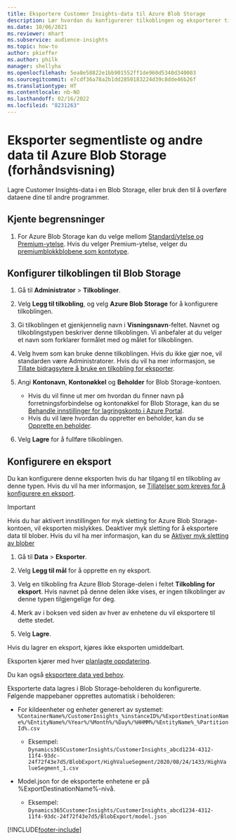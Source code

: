 ```yaml
---
title: Eksportere Customer Insights-data til Azure Blob Storage
description: Lær hvordan du konfigurerer tilkoblingen og eksporterer til Blob Storage.
ms.date: 10/06/2021
ms.reviewer: mhart
ms.subservice: audience-insights
ms.topic: how-to
author: pkieffer
ms.author: philk
manager: shellyha
ms.openlocfilehash: 5ea8e58822e1bb901552ff1de960d5340d340003
ms.sourcegitcommit: e7cdf36a78a2b1dd2850183224d39c8dde46b26f
ms.translationtype: HT
ms.contentlocale: nb-NO
ms.lasthandoff: 02/16/2022
ms.locfileid: "8231263"
---
```

# <a name="export-segment-list-and-other-data-to-azure-blob-storage-preview"></a>Eksporter segmentliste og andre data til Azure Blob Storage (forhåndsvisning)

Lagre Customer Insights-data i en Blob Storage, eller bruk den til å overføre dataene dine til andre programmer.

## <a name="known-limitations"></a>Kjente begrensninger

1. For Azure Blob Storage kan du velge mellom [Standard/ytelse og Premium-ytelse](/azure/storage/blobs/storage-blob-performance-tiers). Hvis du velger Premium-ytelse, velger du [premiumblokkblobene som kontotype](/azure/storage/common/storage-account-overview#types-of-storage-accounts).

## <a name="set-up-the-connection-to-blob-storage"></a>Konfigurer tilkoblingen til Blob Storage

1. Gå til **Administrator** > **Tilkoblinger**.

1. Velg **Legg til tilkobling**, og velg **Azure Blob Storage** for å konfigurere tilkoblingen.

1. Gi tilkoblingen et gjenkjennelig navn i **Visningsnavn**-feltet. Navnet og tilkoblingstypen beskriver denne tilkoblingen. Vi anbefaler at du velger et navn som forklarer formålet med og målet for tilkoblingen.

1. Velg hvem som kan bruke denne tilkoblingen. Hvis du ikke gjør noe, vil standarden være Administratorer. Hvis du vil ha mer informasjon, se [Tillate bidragsytere å bruke en tilkobling for eksporter](connections.md#allow-contributors-to-use-a-connection-for-exports).

1. Angi **Kontonavn**, **Kontonøkkel** og **Beholder** for Blob Storage-kontoen.
    - Hvis du vil finne ut mer om hvordan du finner navn på forretningsforbindelse og kontonøkkel for Blob Storage, kan du se [Behandle innstillinger for lagringskonto i Azure Portal](/azure/storage/common/storage-account-manage).
    - Hvis du vil lære hvordan du oppretter en beholder, kan du se [Opprette en beholder](/azure/storage/blobs/storage-quickstart-blobs-portal#create-a-container).

1. Velg **Lagre** for å fullføre tilkoblingen. 

## <a name="configure-an-export"></a>Konfigurere en eksport

Du kan konfigurere denne eksporten hvis du har tilgang til en tilkobling av denne typen. Hvis du vil ha mer informasjon, se [Tillatelser som kreves for å konfigurere en eksport](export-destinations.md#set-up-a-new-export).

> [!IMPORTANT]
> Hvis du har aktivert innstillingen for myk sletting for Azure Blob Storage-kontoen, vil eksporten mislykkes. Deaktiver myk sletting for å eksportere data til blober. Hvis du vil ha mer informasjon, kan du se [Aktiver myk sletting av blober](/azure/storage/blobs/soft-delete-blob-enable.md)

1. Gå til **Data** > **Eksporter**.

1. Velg **Legg til mål** for å opprette en ny eksport.

1. Velg en tilkobling fra Azure Blob Storage-delen i feltet **Tilkobling for eksport**. Hvis navnet på denne delen ikke vises, er ingen tilkoblinger av denne typen tilgjengelige for deg.

1. Merk av i boksen ved siden av hver av enhetene du vil eksportere til dette stedet.

1. Velg **Lagre**.

Hvis du lagrer en eksport, kjøres ikke eksporten umiddelbart.

Eksporten kjører med hver [planlagte oppdatering](system.md#schedule-tab).     

Du kan også [eksportere data ved behov](export-destinations.md#run-exports-on-demand). 

Eksporterte data lagres i Blob Storage-beholderen du konfigurerte. Følgende mappebaner opprettes automatisk i beholderen:

- For kildeenheter og enheter generert av systemet:   
  `%ContainerName%/CustomerInsights_%instanceID%/%ExportDestinationName%/%EntityName%/%Year%/%Month%/%Day%/%HHMM%/%EntityName%_%PartitionId%.csv`  
  - Eksempel: `Dynamics365CustomerInsights/CustomerInsights_abcd1234-4312-11f4-93dc-24f72f43e7d5/BlobExport/HighValueSegment/2020/08/24/1433/HighValueSegment_1.csv`
 
- Model.json for de eksporterte enhetene er på %ExportDestinationName%-nivå.  
  - Eksempel: `Dynamics365CustomerInsights/CustomerInsights_abcd1234-4312-11f4-93dc-24f72f43e7d5/BlobExport/model.json`

[!INCLUDE[footer-include](../includes/footer-banner.md)]
